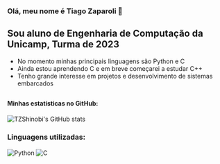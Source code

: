 
### Olá, meu nome é Tiago Zaparoli 👋

## Sou aluno de Engenharia de Computação da Unicamp, Turma de 2023
* No momento minhas principais linguagens são Python e C
* Ainda estou aprendendo C e em breve começarei a estudar C++
* Tenho grande interesse em projetos e desenvolvimento de sistemas embarcados

##
#### Minhas estatísticas no GitHub:

![TZShinobi's GitHub stats](https://github-readme-stats.vercel.app/api?username=TZShinobi&show_icons=true&theme=moltack&locale&hide_border=true&hide)

### Linguagens utilizadas:
<div style="display: inline_block">
  <img align="center" alt="Python" src=https://img.shields.io/badge/Python-14354C?style=for-the-badge&logo=python&logoColor=white />
  <img align="center" alt="C" src=https://img.shields.io/badge/C-00599C?style=for-the-badge&logo=c&logoColor=white />

</div><br/>
